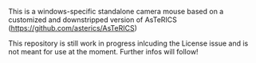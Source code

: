 This is a windows-specific standalone camera mouse based on a customized and downstripped version of AsTeRICS (https://github.com/asterics/AsTeRICS)

This repository is still work in progress inlcuding the License issue and is not meant for use at the moment.
Further infos will follow!
